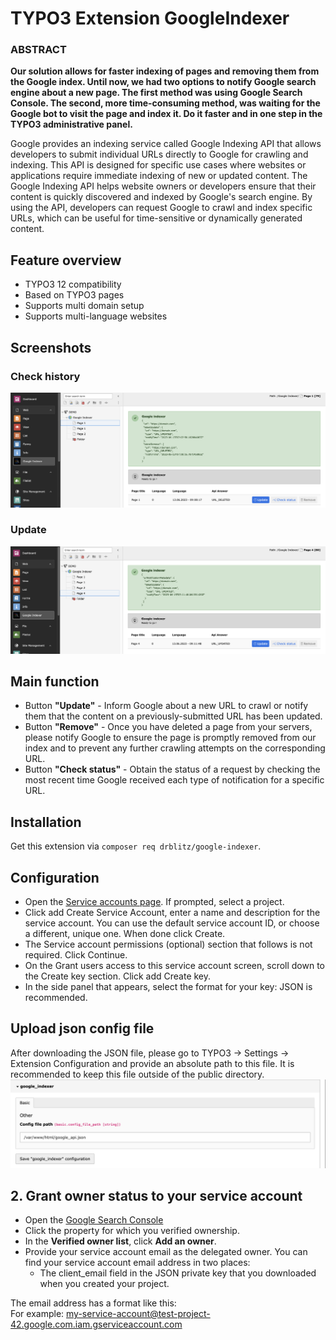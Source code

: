 # TYPO3 Extension GoogleIndexer

### ABSTRACT

**Our solution allows for faster indexing of pages and removing them from the Google index. Until now, we had two options to notify Google search engine about a new page. The first method was using Google Search Console. The second, more time-consuming method, was waiting for the Google bot to visit the page and index it. Do it faster and in one step in the TYPO3 administrative panel.**

Google provides an indexing service called Google Indexing API that allows developers to submit individual URLs directly to Google for crawling and indexing. This API is designed for specific use cases where websites or applications require immediate indexing of new or updated content.
The Google Indexing API helps website owners or developers ensure that their content is quickly discovered and indexed by Google's search engine. By using the API, developers can request Google to crawl and index specific URLs, which can be useful for time-sensitive or dynamically generated content.

##  Feature overview
* TYPO3 12 compatibility
* Based on TYPO3 pages
* Supports multi domain setup
* Supports multi-language websites

## Screenshots

### Check history
![Example form](Documentation/Images/image1.png "Check history")

### Update
![Example form](Documentation/Images/image2.png "Update")


## Main function

 * Button **"Update"** - Inform Google about a new URL to crawl or notify them that the content on a previously-submitted URL has been updated.
 * Button **"Remove"** - Once you have deleted a page from your servers, please notify Google to ensure the page is promptly removed from our index and to prevent any further crawling attempts on the corresponding URL.
 * Button **"Check status"** - Obtain the status of a request by checking the most recent time Google received each type of notification for a specific URL.

## Installation
Get this extension via `composer req drblitz/google-indexer`.

## Configuration
 * Open the [Service accounts page](https://console.cloud.google.com/iam-admin/serviceaccounts "ervice accounts page"). If prompted, select a project.
 * Click add Create Service Account, enter a name and description for the service account. You can use the default service account ID, or choose a different, unique one. When done click Create.
 * The Service account permissions (optional) section that follows is not required. Click Continue.
 * On the Grant users access to this service account screen, scroll down to the Create key section. Click add Create key.
 * In the side panel that appears, select the format for your key: JSON is recommended.

## Upload json config file
After downloading the JSON file, please go to TYPO3 -> Settings -> Extension Configuration and provide an absolute path to this file. It is recommended to keep this file outside of the public directory.
![Example form](Documentation/Images/settings.png "Example Form")

## 2. Grant owner status to your service account
* Open the [Google Search Console](https://search.google.com/search-console/)
* Click the property for which you verified ownership.
* In the **Verified owner list**, click **Add an owner**.
* Provide your service account email as the delegated owner. You can find your service account email address in two places:
  * The client_email field in the JSON private key that you downloaded when you created your project.

The email address has a format like this: <br />
For example: <span style="color:green">my-service-account@test-project-42.google.com.iam.gserviceaccount.com</span>
